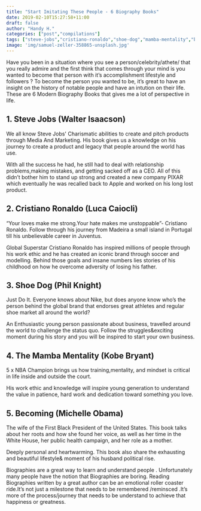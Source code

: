 ```yaml
---
title: "Start Imitating These People - 6 Biography Books"
date: 2019-02-10T15:27:58+11:00
draft: false
author: "Handy H."
categories: ["post","compilations"]
tags: ["steve-jobs","cristiano-ronaldo","shoe-dog","mamba-mentality","becoming"]
image: 'img/samuel-zeller-358865-unsplash.jpg'
---
```


Have you been in a situation where you see a person/celebrity/athete/ that you really admire and the first think that comes through your mind is you wanted to become that person with it’s accomplishment lifestyle and followers ? To become the person you wanted to be, it’s great to have an insight on the history of notable people and have an intution on their life. These are 6 Modern Biography Books that gives me a lot of perspective in life.

## 1. Steve Jobs (Walter Isaacson)

We all know Steve Jobs' Charismatic abilities to create and pitch products through Media And Marketing. His book gives us a knowledge on his journey to create a product and legacy that people around the world has use.

With all the success he had, he still had to deal with relationship problems,making mistakes, and getting sacked off as a CEO. All of this didn’t bother him to stand up strong and created a new company PIXAR which eventually he was recalled back to Apple and worked on his long lost product.

## 2. Cristiano Ronaldo (Luca Caiocli)

“Your loves make me strong.Your hate makes me unstoppable”- Cristiano Ronaldo. Follow through his journey from Madeira a small island in Portugal till his unbelievable career in Juventus.

Global Superstar Cristiano Ronaldo has inspired millions of people through his work ethic and he has created an iconic brand through soccer and modelling. Behind those goals and insane numbers lies stories of his childhood on how he overcome adversity of losing his father.

## 3. Shoe Dog (Phil Knight)

Just Do It. Everyone knows about Nike, but does anyone know who’s the person behind the global brand that endorses great athletes and regular shoe market all around the world?

An Enthusiastic young person passionate about business, travelled around the world to challenge the status quo. Follow the struggles&exciting moment during his story and you will be inspired to start your own business.

## 4. The Mamba Mentality (Kobe Bryant)

5 x NBA Champion brings us how training,mentality, and mindset is critical in life inside and outside the court.

His work ethic and knowledge will inspire young generation to understand the value in patience, hard work and dedication toward something you love.

## 5. Becoming (Michelle Obama)

The wife of the First Black President of the United States. This book talks about her roots and how she found her voice, as well as her time in the White House, her public health campaign, and her role as a mother.

Deeply personal and heartwarming. This book also share the exhausting and beautiful lifestyle& moment of his husband political rise.

Biographies are a great way to learn and understand people . Unfortunately many people have the notion that Biographies are boring. Reading Biographies written by a great author can be an emotional roller coaster ride.It’s not just a milestone that needs to be remembered /reminsced .It’s more of the process/journey that needs to be understand to achieve that happiness or greatness.

